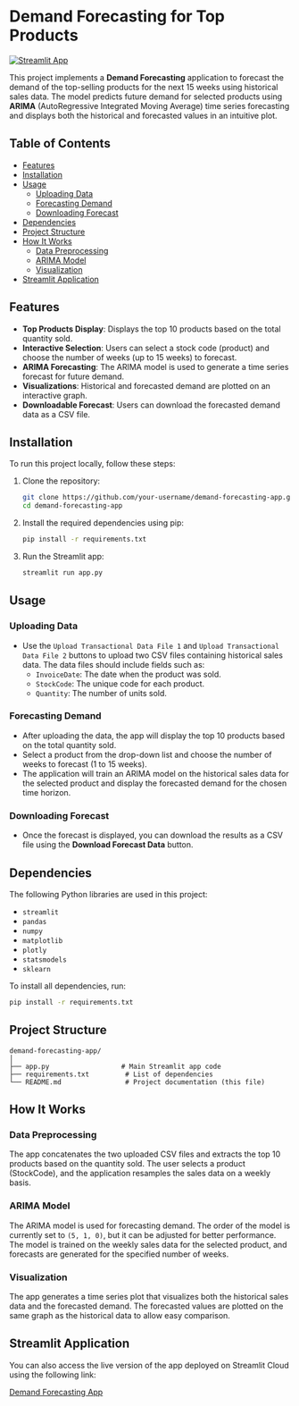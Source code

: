 # Demand Forecasting for Top Products

[![Streamlit App](https://img.shields.io/badge/Streamlit-App-success?logo=streamlit)](https://stockforecaster-ynhyfpt5tgmm3rv4weriaf.streamlit.app/)

This project implements a **Demand Forecasting** application to forecast the demand of the top-selling products for the next 15 weeks using historical sales data. The model predicts future demand for selected products using **ARIMA** (AutoRegressive Integrated Moving Average) time series forecasting and displays both the historical and forecasted values in an intuitive plot.

## Table of Contents
- [Features](#features)
- [Installation](#installation)
- [Usage](#usage)
  - [Uploading Data](#uploading-data)
  - [Forecasting Demand](#forecasting-demand)
  - [Downloading Forecast](#downloading-forecast)
- [Dependencies](#dependencies)
- [Project Structure](#project-structure)
- [How It Works](#how-it-works)
  - [Data Preprocessing](#data-preprocessing)
  - [ARIMA Model](#arima-model)
  - [Visualization](#visualization)
- [Streamlit Application](#streamlit-application)

## Features

- **Top Products Display**: Displays the top 10 products based on the total quantity sold.
- **Interactive Selection**: Users can select a stock code (product) and choose the number of weeks (up to 15 weeks) to forecast.
- **ARIMA Forecasting**: The ARIMA model is used to generate a time series forecast for future demand.
- **Visualizations**: Historical and forecasted demand are plotted on an interactive graph.
- **Downloadable Forecast**: Users can download the forecasted demand data as a CSV file.

## Installation

To run this project locally, follow these steps:

1. Clone the repository:
    ```bash
    git clone https://github.com/your-username/demand-forecasting-app.git
    cd demand-forecasting-app
    ```

2. Install the required dependencies using pip:
    ```bash
    pip install -r requirements.txt
    ```

3. Run the Streamlit app:
    ```bash
    streamlit run app.py
    ```

## Usage

### Uploading Data
- Use the `Upload Transactional Data File 1` and `Upload Transactional Data File 2` buttons to upload two CSV files containing historical sales data. The data files should include fields such as:
  - `InvoiceDate`: The date when the product was sold.
  - `StockCode`: The unique code for each product.
  - `Quantity`: The number of units sold.

### Forecasting Demand
- After uploading the data, the app will display the top 10 products based on the total quantity sold.
- Select a product from the drop-down list and choose the number of weeks to forecast (1 to 15 weeks).
- The application will train an ARIMA model on the historical sales data for the selected product and display the forecasted demand for the chosen time horizon.

### Downloading Forecast
- Once the forecast is displayed, you can download the results as a CSV file using the **Download Forecast Data** button.

## Dependencies

The following Python libraries are used in this project:
- `streamlit`
- `pandas`
- `numpy`
- `matplotlib`
- `plotly`
- `statsmodels`
- `sklearn`

To install all dependencies, run:
```bash
pip install -r requirements.txt
```

## Project Structure

```plaintext
demand-forecasting-app/
│
├── app.py                  # Main Streamlit app code
├── requirements.txt         # List of dependencies
└── README.md                # Project documentation (this file)
```

## How It Works

### Data Preprocessing
The app concatenates the two uploaded CSV files and extracts the top 10 products based on the quantity sold. The user selects a product (StockCode), and the application resamples the sales data on a weekly basis.

### ARIMA Model
The ARIMA model is used for forecasting demand. The order of the model is currently set to `(5, 1, 0)`, but it can be adjusted for better performance. The model is trained on the weekly sales data for the selected product, and forecasts are generated for the specified number of weeks.

### Visualization
The app generates a time series plot that visualizes both the historical sales data and the forecasted demand. The forecasted values are plotted on the same graph as the historical data to allow easy comparison.

## Streamlit Application

You can also access the live version of the app deployed on Streamlit Cloud using the following link:

[Demand Forecasting App](https://stockforecaster-ynhyfpt5tgmm3rv4weriaf.streamlit.app/)



